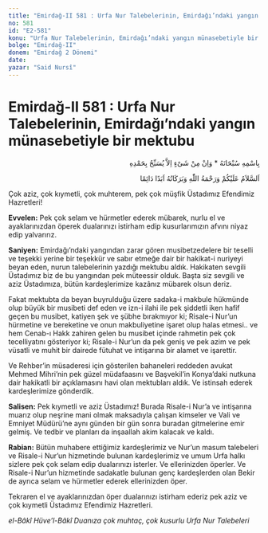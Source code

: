 ```yaml
---
title: "Emirdağ-II 581 : Urfa Nur Talebelerinin, Emirdağı’ndaki yangın münasebetiyle bir mektubu"
no: 581
id: "E2-581"
konu: "Urfa Nur Talebelerinin, Emirdağı’ndaki yangın münasebetiyle bir mektubu"
bolge: "Emirdağ-II"
donem: "Emirdağ 2 Dönemi"
date: 
yazar: "Said Nursî"
---
```


# Emirdağ-II 581 : Urfa Nur Talebelerinin, Emirdağı’ndaki yangın münasebetiyle bir mektubu

<p class="arabic" dir="rtl" title="Meal: “Subhân Allah’ın adıyla” * “Hiçbir şey yoktur ki O'nu hamd ile tesbih etmesin” [İsrâ 17:44]">بِاسْمِهِ سُبْحَانَهُ * وَاِنْ مِنْ شَىْءٍ اِلاَّ يُسَبِّحُ بِحَمْدِهِ</p>

<p class="arabic" dir="rtl" title="Meal: “Allah’ın selâmı, rahmeti ve bereketleri, ebedî ve dâimî olarak üzerinize olsun.”">اَلسَّلاَمُ عَلَيْكُمْ وَرَحْمَةُ اللّٰهِ وَبَرَكَاتُهُ اَبَدًا دَائِمًا</p>

Çok aziz, çok kıymetli, çok muhterem, pek çok müşfik Üstadımız Efendimiz Hazretleri!

**Evvelen:** Pek çok selam ve hürmetler ederek mübarek, nurlu el ve ayaklarınızdan öperek dualarınızı istirham edip kusurlarımızın afvını niyaz edip yalvarırız.

**Saniyen:** Emirdağı’ndaki yangından zarar gören musibetzedelere bir teselli ve teşekki yerine bir teşekkür ve sabır etmeğe dair bir hakikat-i nuriyeyi beyan eden, nurun talebelerinin yazdığı mektubu aldık. Hakikaten sevgili Üstadımız biz de bu yangından pek müteessir olduk. Başta siz sevgili ve aziz Üstadımıza, bütün kardeşlerimize kazânız mübarek olsun deriz.

Fakat mektubta da beyan buyrulduğu üzere sadaka-i makbule hükmünde olup büyük bir musibeti def eden ve izn-i ilahi ile pek şiddetli iken hafif geçen bu musibet, katiyen şek ve şübhe bırakmıyor ki; Risale-i Nur’un hürmetine ve bereketine ve onun makbuliyetine işaret olup halas etmesi.. ve hem Cenab-ı Hakk zahiren gelen bu musibet içinde rahmetin pek çok tecelliyatını gösteriyor ki; Risale-i Nur’un da pek geniş ve pek azim ve pek vüsatli ve muhit bir dairede fütuhat ve intişarına bir alamet ve işarettir.

Ve Rehber’in müsaderesi için gösterilen bahaneleri reddeden avukat Mehmed Mihri’nin pek güzel müdafaasını ve Başvekil’in Konya’daki nutkuna dair hakikatli bir açıklamasını havi olan mektubları aldık. Ve istinsah ederek kardeşlerimize gönderdik.

**Salisen:** Pek kıymetli ve aziz Üstadımız! Burada Risale-i Nur’a ve intişarına muarız olup neşrine mani olmak maksadıyla çalışan kimseler ve Vali ve Emniyet Müdürü’ne aynı günden bir gün sonra buradan gitmelerine emir gelmiş. Ve tedbir ve planları da inşaallah akim kalacak ve kaldı.

**Rabian:** Bütün muhabere ettiğimiz kardeşlerimiz ve Nur’un masum talebeleri ve Risale-i Nur’un hizmetinde bulunan kardeşlerimiz ve umum Urfa halkı sizlere pek çok selam edip dualarınızı isterler. Ve ellerinizden öperler. Ve Risale-i Nur’un hizmetinde sadakatle bulunan genç kardeşlerden olan Bekir de ayrıca selam ve hürmetler ederek ellerinizden öper.

Tekraren el ve ayaklarınızdan öper dualarınızı istirham ederiz pek aziz ve çok kıymetli Üstadımız Efendimiz Hazretleri.

*el-Bâkî Hüve’l-Bâkî*
*Duanıza çok muhtaç, çok kusurlu*
*Urfa Nur Talebeleri*
